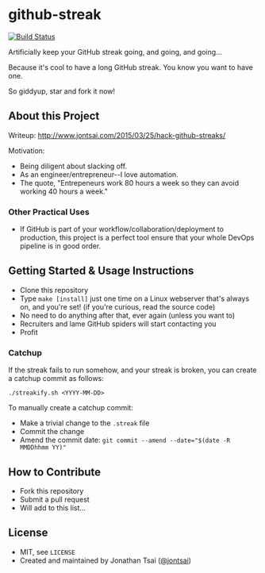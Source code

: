 # github-streak

[![Build Status](https://travis-ci.org/jontsai/github-streak.svg)](https://travis-ci.org/jontsai/github-streak)

Artificially keep your GitHub streak going, and going, and going...

Because it's cool to have a long GitHub streak. You know you want to have one.

So giddyup, star and fork it now!

## About this Project

Writeup: <http://www.jontsai.com/2015/03/25/hack-github-streaks/>

Motivation:

- Being diligent about slacking off.
- As an engineer/entrepreneur--I love automation.
- The quote, "Entrepeneurs work 80 hours a week so they can avoid working 40 hours a week."

### Other Practical Uses

- If GitHub is part of your workflow/collaboration/deployment to production, this project is a perfect tool ensure that your whole DevOps pipeline is in good order.

## Getting Started & Usage Instructions

- Clone this repository
- Type `make [install]` just one time on a Linux webserver that's always on, and you're set! (if you're curious, read the source code)
- No need to do anything after that, ever again (unless you want to)
- Recruiters and lame GitHub spiders will start contacting you
- Profit

### Catchup

If the streak fails to run somehow, and your streak is broken, you can create a catchup commit as follows:

```
./streakify.sh <YYYY-MM-DD>
```

To manually create a catchup commit:

- Make a trivial change to the `.streak` file
- Commit the change
- Amend the commit date: `git commit --amend --date="$(date -R MMDDhhmm YY)"`

## How to Contribute

- Fork this repository
- Submit a pull request
- Will add to this list...

## License

- MIT, see `LICENSE`
- Created and maintained by Jonathan Tsai ([@jontsai](http://twitter.com/jontsai))
